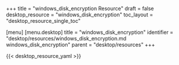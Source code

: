 +++
title = "windows_disk_encryption Resource"
draft = false
desktop_resource = "windows_disk_encryption"
toc_layout = "desktop_resource_single_toc"

[menu]
  [menu.desktop]
    title = "windows_disk_encryption"
    identifier = "desktop/resources/windows_disk_encryption.md windows_disk_encryption"
    parent = "desktop/resources"
+++

{{< desktop_resource_yaml >}}
